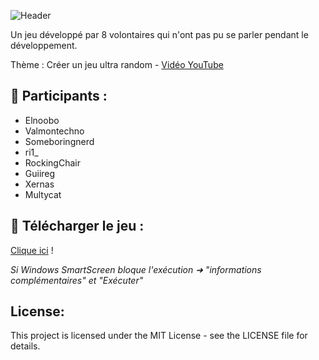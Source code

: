 ![Header](https://i.ibb.co/fQhxDGm/github-header-image.png)

Un jeu développé par 8 volontaires qui n'ont pas pu se parler pendant le développement.

Thème : Créer un jeu ultra random - [Vidéo YouTube](https://www.youtube.com/watch?v=0l4rQi9RcJc&ab_channel=Aywen)
## 👋 Participants :
- Elnoobo
- Valmontechno
- Someboringnerd
- ri1_
- RockingChair
- Guiireg
- Xernas
- Multycat

## 📇 Télécharger le jeu :

[Clique ici](https://github.com/AywenVideos/HuitDevs-UnJeu-Episode-1/releases/tag/1.0) !

*Si Windows SmartScreen bloque l'exécution ➜ "informations complémentaires" et "Exécuter"*

## License:
This project is licensed under the MIT License - see the LICENSE file for details.
